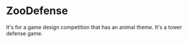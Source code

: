 # ZooDefense
It's for a game design competition that has an animal theme. It's a tower defense game.
